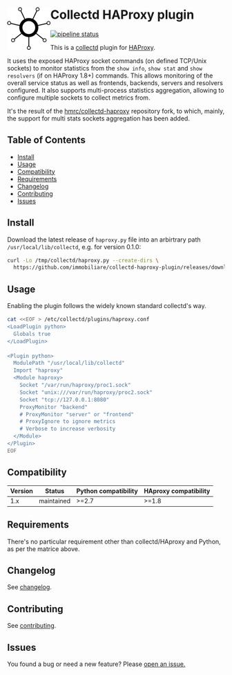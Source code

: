# Collectd HAProxy plugin <a href="#collectd-haproxy-plugin"><img align="left" width="100px" src="https://github.com/immobiliare/collectd-haproxy-plugin/blob/master/.github/collectd.png"></a>

[![pipeline status](https://github.com/immobiliare/collectd-haproxy-plugin/actions/workflows/test.yml/badge.svg)](https://github.com/immobiliare/collectd-haproxy-plugin/actions/workflows)

This is a [collectd](https://collectd.org) plugin for [HAProxy](https://haproxy.com).

It uses the exposed HAProxy socket commands (on defined TCP/Unix sockets) to monitor statistics from the `show info`, `show stat` and `show resolvers` (if on HAProxy 1.8+) commands.
This allows monitoring of the overall service status as well as frontends, backends, servers and resolvers configured.
It also supports multi-process statistics aggregation, allowing to configure multiple sockets to collect metrics from.

It's the result of the [hmrc/collectd-haproxy](https://github.com/hmrc/collectd-haproxy) repository fork, to which, mainly, the support for multi stats sockets aggregation has been added. 

## Table of Contents

- [Install](#install)
- [Usage](#usage)
- [Compatibility](#compatibility)
- [Requirements](#requirements)
- [Changelog](#changelog)
- [Contributing](#contributing)
- [Issues](#issues)

## Install

Download the latest release of `haproxy.py` file into an arbirtrary path `/usr/local/lib/collectd`, e.g. for version 0.1.0:

```bash
curl -Lo /tmp/collectd/haproxy.py --create-dirs \
  https://github.com/immobiliare/collectd-haproxy-plugin/releases/download/0.1.0/haproxy.py
```

## Usage

Enabling the plugin follows the widely known standard collectd's way.

```bash
cat <<EOF > /etc/collectd/plugins/haproxy.conf
<LoadPlugin python>
  Globals true
</LoadPlugin>

<Plugin python>
  ModulePath "/usr/local/lib/collectd"
  Import "haproxy"
  <Module haproxy>
    Socket "/var/run/haproxy/proc1.sock"
    Socket "unix:///var/run/haproxy/proc2.sock"
    Socket "tcp://127.0.0.1:8080"
    ProxyMonitor "backend"
    # ProxyMonitor "server" or "frontend"
    # ProxyIgnore to ignore metrics
    # Verbose to increase verbosity
  </Module>
</Plugin>
EOF
```

## Compatibility

| Version | Status     | Python compatibility | HAproxy compatibility |
| ------- | ---------- | -------------------- | --------------------- |
| 1.x     | maintained | >=2.7                | >=1.8                 |

## Requirements

There's no particular requirement other than collectd/HAproxy and Python, as per the matrice above.

## Changelog

See [changelog](./CHANGELOG.md).

## Contributing

See [contributing](./CONTRIBUTING.md).

## Issues

You found a bug or need a new feature? Please <a href="https://github.com/immobiliare/collectd-haproxy-plugin/issues/new" target="_blank">open an issue.</a>
